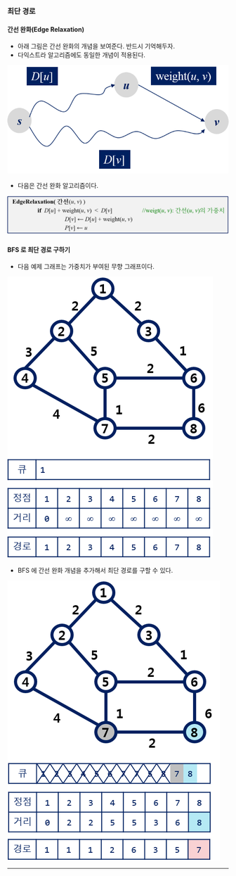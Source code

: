 ### 최단 경로


#### 간선 완화(Edge Relaxation)

- 아래 그림은 간선 완화의 개념을 보여준다. 반드시 기억해두자.
- 다익스트라 알고리즘에도 동일한 개념이 적용된다.

![간선 완화](img/relax.png)

- 다음은 간선 완화 알고리즘이다.

![간선 완화 알고리즘](img/relax_algo.png)




#### BFS 로 최단 경로 구하기

- 다음 예제 그래프는 가중치가 부여된 무향 그래프이다. 

![예제 그래프](img/graph1.png)

- BFS 에 간선 완화 개념을 추가해서 최단 경로를 구할 수 있다.

![BFS 최단 경로](img/graph2.png)



------------------------























